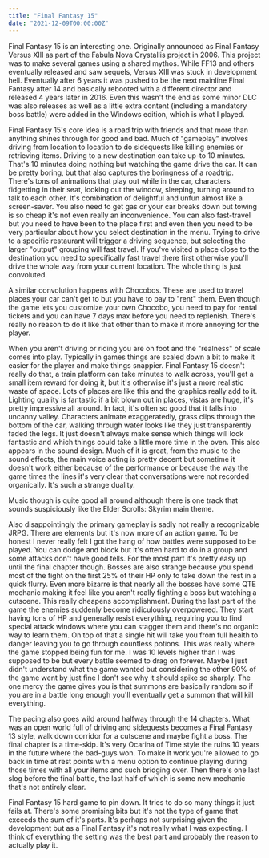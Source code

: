 ```yaml
---
title: "Final Fantasy 15"
date: "2021-12-09T00:00:00Z"
---
```


Final Fantasy 15 is an interesting one.  Originally announced as Final Fantasy Versus XIII as part of the Fabula Nova Crystallis project in 2006.  This project was to make several games using a shared mythos.  While FF13 and others eventually released and saw sequels, Versus XIII was stuck in development hell.  Eventually after 6 years it was pushed to be the next mainline Final Fantasy after 14 and basically rebooted with a different director and released 4 years later in 2016.  Even this wasn't the end as some minor DLC was also releases as well as a little extra content (including a mandatory boss battle) were added in the Windows edition, which is what I played.

Final Fantasy 15's core idea is a road trip with friends and that more than anything shines through for good and bad.  Much of "gameplay" involves driving from location to location to do sidequests like killing enemies or retrieving items.  Driving to a new destination can take up-to 10 minutes.  That's 10 minutes doing nothing but watching the game drive the car.  It can be pretty boring, but that also captures the boringness of a roadtrip.  There's tons of animations that play out while in the car, characters fidgetting in their seat, looking out the window, sleeping, turning around to talk to each other.  It's combination of delightful and unfun almost like a screen-saver.  You also need to get gas or your car breaks down but towing is so cheap it's not even really an inconvenience.  You can also fast-travel but you need to have been to the place first and even then you need to be very particular about how you select destination in the menu.  Trying to drive to a specific restaurant will trigger a driving sequence, but selecting the larger "output" grouping will fast travel.  If you've visited a place close to the destination you need to specifically fast travel there first otherwise you'll drive the whole way from your current location.  The whole thing is just convoluted.

A similar convolution happens with Chocobos.  These are used to travel places your car can't get to but you have to pay to "rent" them.  Even though the game lets you customize your own Chocobo, you need to pay for rental tickets and you can have 7 days max before you need to replenish.  There's really no reason to do it like that other than to make it more annoying for the player.

When you aren't driving or riding you are on foot and the "realness" of scale comes into play. Typically in games things are scaled down a bit to make it easier for the player and make things snappier.  Final Fantasy 15 doesn't really do that, a train platform can take minutes to walk across, you'll get a small item reward for doing it, but it's otherwise it's just a more realistic waste of space.  Lots of places are like this and the graphics really add to it.  Lighting quality is fantastic if a bit blown out in places, vistas are huge, it's pretty impressive all around.  In fact, it's often so good that it falls into uncanny valley.  Characters animate exaggeratedly, grass clips through the bottom of the car, walking through water looks like they just transparently faded the legs.  It just doesn't always make sense which things will look fantastic and which things could take a little more time in the oven.  This also appears in the sound design.  Much of it is great, from the music to the sound effects, the main voice acting is pretty decent but sometime it doesn't work either because of the performance or because the way the game times the lines it's very clear that conversations were not recorded organically.  It's such a strange duality.

Music though is quite good all around although there is one track that sounds suspiciously like the Elder Scrolls: Skyrim main theme.

Also disappointingly the primary gameplay is sadly not really a recognizable JRPG.  There are elements but it's now more of an action game.  To be honest I never really felt I got the hang of how battles were supposed to be played.  You can dodge and block but it's often hard to do in a group and some attacks don't have good tells.  For the most part it's pretty easy up until the final chapter though.  Bosses are also strange because you spend most of the fight on the first 25% of their HP only to take down the rest in a quick flurry. Even more bizarre is that nearly all the bosses have some QTE mechanic making it feel like you aren't really fighting a boss but watching a cutscene.  This really cheapens accomplishment.  During the last part of the game the enemies suddenly become ridiculously overpowered.  They start having tons of HP and generally resist everything, requiring you to find special attack windows where you can stagger them and there's no organic way to learn them. On top of that a single hit will take you from full health to danger leaving you to go through countless potions.  This was really where the game stopped being fun for me.  I was 10 levels higher than I was supposed to be but every battle seemed to drag on forever.  Maybe I just didn't understand what the game wanted but considering the other 90% of the game went by just fine I don't see why it should spike so sharply.  The one mercy the game gives you is that summons are basically random so if you are in a battle long enough you'll eventually get a summon that will kill everything.

The pacing also goes wild around halfway through the 14 chapters.  What was an open world full of driving and sidequests becomes a Final Fantasy 13 style, walk down corridor for a cutscene and maybe fight a boss.  The final chapter is a time-skip.  It's very Ocarina of Time style the ruins 10 years in the future where the bad-guys won.  To make it work you're allowed to go back in time at rest points with a menu option to continue playing during those times with all your items and such bridging over.  Then there's one last slog before the final battle, the last half of which is some new mechanic that's not entirely clear.

Final Fantasy 15 hard game to pin down.  It tries to do so many things it just fails at.  There's some promising bits but it's not the type of game that exceeds the sum of it's parts.  It's perhaps not surprising given the development but as a Final Fantasy it's not really what I was expecting.  I think of everything the setting was the best part and probably the reason to actually play it.